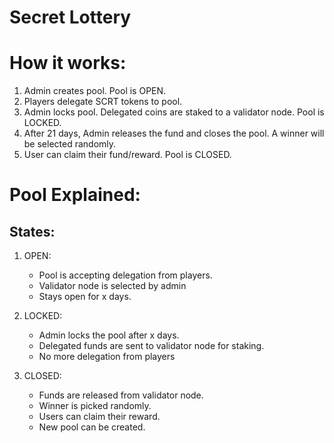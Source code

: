 # Secret Lottery

# How it works:
1. Admin creates pool. Pool is OPEN.
2. Players delegate SCRT tokens to pool.
3. Admin locks pool. Delegated coins are staked to a validator node. Pool is LOCKED.
4. After 21 days, Admin releases the fund and closes the pool. A winner will be selected randomly.
5. User can claim their fund/reward. Pool is CLOSED.

# Pool Explained:

## States:

1. OPEN:
    - Pool is accepting delegation from players.
    - Validator node is selected by admin
    - Stays open for x days.

2. LOCKED:
    - Admin locks the pool after x days.
    - Delegated funds are sent to validator node for staking.
    - No more delegation from players

3. CLOSED:
    - Funds are released from validator node.
    - Winner is picked randomly.
    - Users can claim their reward.
    - New pool can be created.
